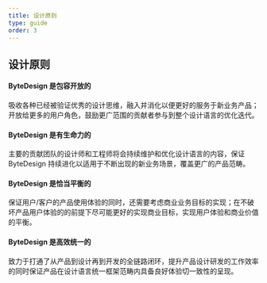 ```yaml
---
title: 设计原则
type: guide
order: 3
---
```



## 设计原则

#### ByteDesign 是包容开放的
吸收各种已经被验证优秀的设计思维，融入并消化以便更好的服务于新业务产品；
开放给更多的用户角色，鼓励更广范围的贡献者参与到整个设计语言的优化迭代。

#### ByteDesign 是有生命力的
主要的贡献团队的设计师和工程师将会持续维护和优化设计语言的内容，保证 ByteDesign 持续进化以适用于不断出现的新业务场景，覆盖更广的产品范畴。

#### ByteDesign 是恰当平衡的
保证用户/客户的产品使用体验的同时，还需要考虑商业业务目标的实现；在不破坏产品用户体验的的前提下尽可能更好的实现商业目标，实现用户体验和商业价值的平衡。

#### ByteDesign 是高效统一的
致力于打通了从产品到设计再到开发的全链路闭环，提升产品设计研发的工作效率的同时保证产品在设计语言统一框架范畴内具备良好体验切一致性的呈现。
